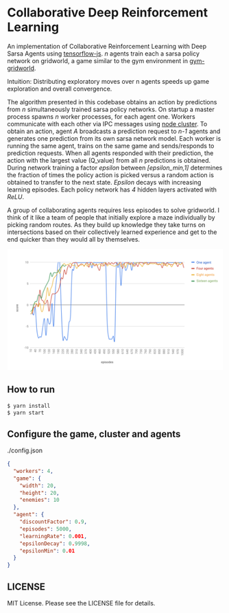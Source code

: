 Collaborative Deep Reinforcement Learning
===

An implementation of Collaborative Reinforcement Learning with Deep Sarsa Agents using [tensorflow-js](https://github.com/tensorflow/tfjs). *n* agents train each a sarsa policy network on gridworld, a game similar to the gym environment in [gym-gridworld](https://github.com/maximecb/gym-minigrid#included-environments).

Intuition: Distributing exploratory moves over n agents speeds up game exploration and overall convergence.

The algorithm presented in this codebase obtains an action by predictions from *n* simultaneously trained sarsa policy networks. On startup a master process spawns *n* worker processes, for each agent one. Workers communicate with each other via IPC messages using [node cluster](https://nodejs.org/api/cluster.html). To obtain an action, agent *A* broadcasts a prediction request to *n-1* agents and generates one prediction from its own sarsa network model. Each worker is running the same agent, trains on the same game and sends/responds to prediction requests. When all agents responded with their prediction, the action with the largest value (Q_value) from all *n* predictions is obtained. During network training a factor *epsilon* between *[epsilon_min,1]* determines the fraction of times the policy action is picked versus a random action is obtained to transfer to the next state. *Epsilon* decays with increasing learning episodes. Each policy network has *4* hidden layers activated with *ReLU*.

A group of collaborating agents requires less episodes to solve gridworld. I think of it like a team of people that initially explore a maze individually by picking random routes. As they build up knowledge they take turns on intersections based on their collectively learned experience and get to the end quicker than they would all by themselves.

![Alt text](results/ScoreOverEpisodes.png?raw=true "Score over episodes")

## How to run

    $ yarn install
    $ yarn start

## Configure the game, cluster and agents
./config.json
```json
{
  "workers": 4,
  "game": {
    "width": 20,
    "height": 20,
    "enemies": 10
  },
  "agent": {
    "discountFactor": 0.9,
    "episodes": 5000,
    "learningRate": 0.001,
    "epsilonDecay": 0.9998,
    "epsilonMin": 0.01
  }
}
```

## LICENSE

MIT License. Please see the LICENSE file for details.
